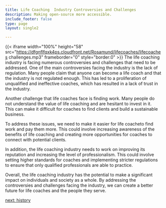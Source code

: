 ```yaml
---
title: Life Coaching  Industry Controversies and Challenges
description: Making open-source more accessible.
include_footer: false
type: page
layout: single2

---
```


{{< iframe width="100%" height="58" src="https://dfgnflfqxk4ps.cloudfront.net/Rosamund/lifecoaches/lifecoaches challenges.mp3" frameborder="0" style="border:0" >}}
The life coaching industry is facing numerous controversies and challenges that need to be addressed. One of the main controversies facing the industry is the lack of regulation. Many people claim that anyone can become a life coach and that the industry is not regulated enough. This has led to a proliferation of unqualified and ineffective coaches, which has resulted in a lack of trust in the industry.

Another challenge that life coaches face is finding work. Many people do not understand the value of life coaching and are hesitant to invest in it. This can make it difficult for coaches to find clients and build a sustainable business.

To address these issues, we need to make it easier for life coacheto find work and pay them more. This could involve increasing awareness of the benefits of life coaching and creating more opportunities for coaches to connect with potential clients.

In addition, the life coaching industry needs to work on improving its reputation and increasing the level of professionalism. This could involve setting higher standards for coaches and implementing stricter regulations to ensure that only qualified professionals are able to practice.

Overall, the life coaching industry has the potential to make a significant impact on individuals and society as a whole. By addressing the controversies and challenges facing the industry, we can create a better future for life coaches and the people they serve.


<a href="https://workdojos.com/lifecoaches/history">next: history</a>
